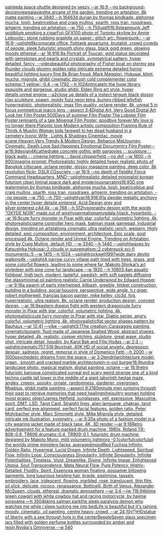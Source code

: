 [painted](https://www.ebank.nz/aiartgenerator?category=painted)[a space shuttle designed by yeezy --ar 16:9 --no background](https://www.ebank.nz/aiartgenerator?category=a%2520space%2520shuttle%2520designed%2520by%2520yeezy%2520--ar%252016%3A9%2520--no%2520background)[-](https://www.ebank.nz/aiartgenerator?category=-)[design](https://www.ebank.nz/aiartgenerator?category=design)[view](https://www.ebank.nz/aiartgenerator?category=view)[galaxies](https://www.ebank.nz/aiartgenerator?category=galaxies)[the arcane of the garden, trending on artstation, 8k matte painting --w 3840 --h 1646](https://www.ebank.nz/aiartgenerator?category=the%2520arcane%2520of%2520the%2520garden%2C%2520trending%2520on%2520artstation%2C%25208k%2520matte%2520painting%2520--w%25203840%2520--h%25201646)[3d durian,by thomas kindkade, alphonse mucha, loish, beatriceblue and craig mullins, sparth, ross tran, rossdraws, artgerm, trending on artstation --w 750 --h 750](https://www.ebank.nz/aiartgenerator?category=3d%2520durian%2Cby%2520thomas%2520kindkade%2C%2520alphonse%2520mucha%2C%2520loish%2C%2520beatriceblue%2520and%2520craig%2520mullins%2C%2520sparth%2C%2520ross%2520tran%2C%2520rossdraws%2C%2520artgerm%2C%2520trending%2520on%2520artstation%2520--w%2520750%2520--h%2520750)[uplift](https://www.ebank.nz/aiartgenerator?category=uplift)[16:9](https://www.ebank.nz/aiartgenerator?category=16%3A9)[steampunk Jeff goldblum smoking a cigar](https://www.ebank.nz/aiartgenerator?category=steampunk%2520Jeff%2520goldblum%2520smoking%2520a%2520cigar)[Fuji GFX100 photo of Toronto skyline by Annie Leibovitz:: stone rubbing graphite on paper:: glitch art:: flowerpunk:: --ar 16:9](https://www.ebank.nz/aiartgenerator?category=Fuji%2520GFX100%2520photo%2520of%2520Toronto%2520skyline%2520by%2520Annie%2520Leibovitz%3A%3A%2520stone%2520rubbing%2520graphite%2520on%2520paper%3A%3A%2520glitch%2520art%3A%3A%2520flowerpunk%3A%3A%2520--ar%252016%3A9)[--uplight](https://www.ebank.nz/aiartgenerator?category=--uplight)[8k](https://www.ebank.nz/aiartgenerator?category=8k)[corporate office, fishtank aquariums, brutalist, crowd crowds of people, sleek futuristic smooth shiny glass, black gold green, glowing moody ethereal --ar 16:9](https://www.ebank.nz/aiartgenerator?category=corporate%2520office%2C%2520fishtank%2520aquariums%2C%2520brutalist%2C%2520crowd%2520crowds%2520of%2520people%2C%2520sleek%2520futuristic%2520smooth%2520shiny%2520glass%2C%2520black%2520gold%2520green%2C%2520glowing%2520moody%2520ethereal%2520--ar%252016%3A9)[16:9](https://www.ebank.nz/aiartgenerator?category=16%3A9)[a Portrait of Toucan, gold statue decorated with gemstones and  pearls and crystals, symmetrical pattern, hyper detailed, fancy, --video](https://www.ebank.nz/aiartgenerator?category=a%2520Portrait%2520of%2520Toucan%2C%2520gold%2520statue%2520decorated%2520with%2520gemstones%2520and%2520%2520pearls%2520and%2520crystals%2C%2520symmetrical%2520pattern%2C%2520hyper%2520detailed%2C%2520fancy%2C%2520--video)[beautiful photography of Fisher boat on stormy sea thunder clouds gloomy golden ratio intricate extreme detailed horror beautiful lighting luxury fine 8k Brian froud, Mark Maggiori, Hokusai, klimt, mucha, mignola, ghibli cinematic zbrush cold complementer color scheme::1 yellow::-0.4 --w 1792 --h 1024](https://www.ebank.nz/aiartgenerator?category=beautiful%2520photography%2520of%2520Fisher%2520boat%2520on%2520stormy%2520sea%2520thunder%2520clouds%2520gloomy%2520golden%2520ratio%2520intricate%2520extreme%2520detailed%2520horror%2520beautiful%2520lighting%2520luxury%2520fine%25208k%2520Brian%2520froud%2C%2520Mark%2520Maggiori%2C%2520Hokusai%2C%2520klimt%2C%2520mucha%2C%2520mignola%2C%2520ghibli%2520cinematic%2520zbrush%2520cold%2520complementer%2520color%2520scheme%3A%3A1%2520yellow%3A%3A-0.4%2520--w%25201792%2520--h%25201024)[intricate](https://www.ebank.nz/aiartgenerator?category=intricate)[In the huge library, exquisite and gorgeous, studio ghibli, Elden Ring art style, hyper details,unreal engine --a2](https://www.ebank.nz/aiartgenerator?category=In%2520the%2520huge%2520library%2C%2520exquisite%2520and%2520gorgeous%2C%2520studio%2520ghibli%2C%2520Elden%2520Ring%2520art%2520style%2C%2520hyper%2520details%2Cunreal%2520engine%2520--a2)[close up details of a instect tergum black glossy clay sculpture, spawn, moldy fuzz neon tetra, bumpy ribbed jellyfish hyperrealistic, photorealistic, imax film quality, octane render, 8k, unreal 5 in focus symmetrical macro lens --aspect 3:4](https://www.ebank.nz/aiartgenerator?category=close%2520up%2520details%2520of%2520a%2520instect%2520tergum%2520black%2520glossy%2520clay%2520sculpture%2C%2520spawn%2C%2520moldy%2520fuzz%2520neon%2520tetra%2C%2520bumpy%2520ribbed%2520jellyfish%2520hyperrealistic%2C%2520photorealistic%2C%2520imax%2520film%2520quality%2C%2520octane%2520render%2C%25208k%2C%2520unreal%25205%2520in%2520focus%2520symmetrical%2520macro%2520lens%2520--aspect%25203%3A4)[Digital Art ,Very Good Digital Art Look,her Film Poster,500Days of summer Film Poster,The Lobster Film Poster,remnants of a tale,Minemal,Film Poster, goodbye forever,My love is no longer there,Platonic love,Modern,artistic composition,Framing,Rule of Thirds,A Musilm Woman bids farewell to her dead husband in a cemetery,Iconic Wife , Lights & Shadows Cinemitac, movie scene,Heaven,Very Trendy & Modern Design, Behance,MidJourney, Cinematic, Death,Love,Sad,Happines,Emotiomal,Documentry Film Poster--ar16:9](https://www.ebank.nz/aiartgenerator?category=Digital%2520Art%2520%2CVery%2520Good%2520Digital%2520Art%2520Look%2Cher%2520Film%2520Poster%2C500Days%2520of%2520summer%2520Film%2520Poster%2CThe%2520Lobster%2520Film%2520Poster%2Cremnants%2520of%2520a%2520tale%2CMinemal%2CFilm%2520Poster%2C%2520goodbye%2520forever%2CMy%2520love%2520is%2520no%2520longer%2520there%2CPlatonic%2520love%2CModern%2Cartistic%2520composition%2CFraming%2CRule%2520of%2520Thirds%2CA%2520Musilm%2520Woman%2520bids%2520farewell%2520to%2520her%2520dead%2520husband%2520in%2520a%2520cemetery%2CIconic%2520Wife%2520%2C%2520Lights%2520%26%2520Shadows%2520Cinemitac%2C%2520movie%2520scene%2CHeaven%2CVery%2520Trendy%2520%26%2520Modern%2520Design%2C%2520Behance%2CMidJourney%2C%2520Cinematic%2C%2520Death%2CLove%2CSad%2CHappines%2CEmotiomal%2CDocumentry%2520Film%2520Poster--ar16%3A9)[design](https://www.ebank.nz/aiartgenerator?category=design)[4K](https://www.ebank.nz/aiartgenerator?category=4K)[cathedrake concrete gothic with gargoyles : : sculpture : : black walls : : cinema lighting : : david chipperfield --no dof --w 1600 --h 900](https://www.ebank.nz/aiartgenerator?category=cathedrake%2520concrete%2520gothic%2520with%2520gargoyles%2520%3A%2520%3A%2520sculpture%2520%3A%2520%3A%2520black%2520walls%2520%3A%2520%3A%2520cinema%2520lighting%2520%3A%2520%3A%2520david%2520chipperfield%2520--no%2520dof%2520--w%25201600%2520--h%2520900)[/imagine prompt: Photorealistic highly detailed hyper realistic photo of Bangkok citiscape, octane render, glossy magazine painting, deep color, 8k resolution,flickr, DSLR,CGsociety  --ar 16:9 --no depth of field](https://www.ebank.nz/aiartgenerator?category=/imagine%2520prompt%3A%2520Photorealistic%2520highly%2520detailed%2520hyper%2520realistic%2520photo%2520of%2520Bangkok%2520citiscape%2C%2520octane%2520render%2C%2520glossy%2520magazine%2520painting%2C%2520deep%2520color%2C%25208k%2520resolution%2Cflickr%2C%2520DSLR%2CCGsociety%2520%2520--ar%252016%3A9%2520--no%2520depth%2520of%2520field)[Air Force Command Headquarters, MND](https://www.ebank.nz/aiartgenerator?category=Air%2520Force%2520Command%2520Headquarters%2C%2520MND)[--uplight](https://www.ebank.nz/aiartgenerator?category=--uplight)[realistic detailed minimalist korean futurism clean liminal space dark and mysterious](https://www.ebank.nz/aiartgenerator?category=realistic%2520detailed%2520minimalist%2520korean%2520futurism%2520clean%2520liminal%2520space%2520dark%2520and%2520mysterious)[narrating](https://www.ebank.nz/aiartgenerator?category=narrating)[16:9](https://www.ebank.nz/aiartgenerator?category=16%3A9)[3D one watermelon,by thomas kindkade, alphonse mucha, loish, beatriceblue and craig mullins, sparth, ross tran, rossdraws, artgerm, trending on artstation, --no people --w 750 --h 750](https://www.ebank.nz/aiartgenerator?category=3D%2520one%2520watermelon%2Cby%2520thomas%2520kindkade%2C%2520alphonse%2520mucha%2C%2520loish%2C%2520beatriceblue%2520and%2520craig%2520mullins%2C%2520sparth%2C%2520ross%2520tran%2C%2520rossdraws%2C%2520artgerm%2C%2520trending%2520on%2520artstation%2C%2520--no%2520people%2520--w%2520750%2520--h%2520750)[--uplight](https://www.ebank.nz/aiartgenerator?category=--uplight)[van](https://www.ebank.nz/aiartgenerator?category=van)[16:9](https://www.ebank.nz/aiartgenerator?category=16%3A9)[16:9](https://www.ebank.nz/aiartgenerator?category=16%3A9)[1](https://www.ebank.nz/aiartgenerator?category=1)[a slender metallic anchovy in the center,hyper detaile,pinterest ,Acid Design,grey and silver,pinterest,c4d,4k --w 768 --h 512](https://www.ebank.nz/aiartgenerator?category=a%2520slender%2520metallic%2520anchovy%2520in%2520the%2520center%2Chyper%2520detaile%2Cpinterest%2520%2CAcid%2520Design%2Cgrey%2520and%2520silver%2Cpinterest%2Cc4d%2C4k%2520--w%2520768%2520--h%2520512)[typography design with the words "OXYDE NOIR" made out of wire](https://www.ebank.nz/aiartgenerator?category=typography%2520design%2520with%2520the%2520words%2520%22OXYDE%2520NOIR%22%2520made%2520out%2520of%2520wire)[hyperrealism](https://www.ebank.nz/aiartgenerator?category=hyperrealism)[amygdala hijack.  hyperbolic.  --ar 16:9](https://www.ebank.nz/aiartgenerator?category=amygdala%2520hijack.%2520%2520hyperbolic.%2520%2520--ar%252016%3A9)[cute furry monster in Pixar with star, colorful, volumetric lighting, 4k, photorealistic](https://www.ebank.nz/aiartgenerator?category=cute%2520furry%2520monster%2520in%2520Pixar%2520with%2520star%2C%2520colorful%2C%2520volumetric%2520lighting%2C%25204k%2C%2520photorealistic)[game controller hero mask, batman mask gamepad, industrial design, trending on artstation](https://www.ebank.nz/aiartgenerator?category=game%2520controller%2520hero%2520mask%2C%2520batman%2520mask%2520gamepad%2C%2520industrial%2520design%2C%2520trending%2520on%2520artstation)[a cinematic ultra realistic ranch, western. Higly detailed, epic composition. environment, architecture. Epic scale, post processed 4k, Octane render and Unreal Engine. Trending on Artstation, style by Craig Mullins, default HD, --w 3340 --h 1440 --uplight](https://www.ebank.nz/aiartgenerator?category=a%2520cinematic%2520ultra%2520realistic%2520ranch%2C%2520western.%2520Higly%2520detailed%2C%2520epic%2520composition.%2520environment%2C%2520architecture.%2520Epic%2520scale%2C%2520post%2520processed%25204k%2C%2520Octane%2520render%2520and%2520Unreal%2520Engine.%2520Trending%2520on%2520Artstation%2C%2520style%2520by%2520Craig%2520Mullins%2C%2520default%2520HD%2C%2520--w%25203340%2520--h%25201440%2520--uplight)[waves by Katsushika Hokusai::2 clouds in suprematism::2 cyberpuck sci-fi monuments::5 --w 1415 --h 1024 --uplight](https://www.ebank.nz/aiartgenerator?category=waves%2520by%2520Katsushika%2520Hokusai%3A%3A2%2520clouds%2520in%2520suprematism%3A%3A2%2520cyberpuck%2520sci-fi%2520monuments%3A%3A5%2520--w%25201415%2520--h%25201024%2520--uplight)[rockwell](https://www.ebank.nz/aiartgenerator?category=rockwell)[1997](https://www.ebank.nz/aiartgenerator?category=1997)[wide dany devito walking](https://www.ebank.nz/aiartgenerator?category=wide%2520dany%2520devito%2520walking)[4k,](https://www.ebank.nz/aiartgenerator?category=4k%2C)[--uplight](https://www.ebank.nz/aiartgenerator?category=--uplight)[A narrow curvy village path lined with trees, grass, and some colorful flowers, leading to some where far, Makoto Shinkai’s art style](https://www.ebank.nz/aiartgenerator?category=A%2520narrow%2520curvy%2520village%2520path%2520lined%2520with%2520trees%2C%2520grass%2C%2520and%2520some%2520colorful%2520flowers%2C%2520leading%2520to%2520some%2520where%2520far%2C%2520Makoto%2520Shinkai%E2%80%99s%2520art%2520style)[deer with pine cone fur landscape --w 1920 --h 1080](https://www.ebank.nz/aiartgenerator?category=deer%2520with%2520pine%2520cone%2520fur%2520landscape%2520--w%25201920%2520--h%25201080)[3:4](https://www.ebank.nz/aiartgenerator?category=3%3A4)[an aquatic fishbowl, high tech, modern, tasteful, swedish, with soft pastels diffusing the glass](https://www.ebank.nz/aiartgenerator?category=an%2520aquatic%2520fishbowl%2C%2520high%2520tech%2C%2520modern%2C%2520tasteful%2C%2520swedish%2C%2520with%2520soft%2520pastels%2520diffusing%2520the%2520glass)[minimal oil painting realistic Carrie Underwood by Edward Hopper --ar 9:16](https://www.ebank.nz/aiartgenerator?category=minimal%2520oil%2520painting%2520realistic%2520Carrie%2520Underwood%2520by%2520Edward%2520Hopper%2520--ar%25209%3A16)[a swarm of parts intertwined, kitbash, greeble, timber construction, building in a building, social housing, perspective, wide angle, h.r giger, robert motherwell,  francias bacon painter, mike kelley, clo3d, fog, hyperrealistic, ultra realism, 8k, octane render, production design, concept design, --ar 16:9](https://www.ebank.nz/aiartgenerator?category=a%2520swarm%2520of%2520parts%2520intertwined%2C%2520kitbash%2C%2520greeble%2C%2520timber%2520construction%2C%2520building%2520in%2520a%2520building%2C%2520social%2520housing%2C%2520perspective%2C%2520wide%2520angle%2C%2520h.r%2520giger%2C%2520robert%2520motherwell%2C%2520%2520francias%2520bacon%2520painter%2C%2520mike%2520kelley%2C%2520clo3d%2C%2520fog%2C%2520hyperrealistic%2C%2520ultra%2520realism%2C%25208k%2C%2520octane%2520render%2C%2520production%2520design%2C%2520concept%2520design%2C%2520--ar%252016%3A9)[eastern dragon fight with western dragon](https://www.ebank.nz/aiartgenerator?category=eastern%2520dragon%2520fight%2520with%2520western%2520dragon)[cute furry monster in Pixar with star, colorful, volumetric lighting, 4k, photorealistic](https://www.ebank.nz/aiartgenerator?category=cute%2520furry%2520monster%2520in%2520Pixar%2520with%2520star%2C%2520colorful%2C%2520volumetric%2520lighting%2C%25204k%2C%2520photorealistic)[cute furry monster in Pixar with star, Diablo series, angry, colorful, volumetric lighting, 4k, photorealistic](https://www.ebank.nz/aiartgenerator?category=cute%2520furry%2520monster%2520in%2520Pixar%2520with%2520star%2C%2520Diablo%2520series%2C%2520angry%2C%2520colorful%2C%2520volumetric%2520lighting%2C%25204k%2C%2520photorealistic)[flat vector shapes pattern by Bauhaus —ar 12:41 —vibe --uplight](https://www.ebank.nz/aiartgenerator?category=flat%2520vector%2520shapes%2520pattern%2520by%2520Bauhaus%2520%E2%80%94ar%252012%3A41%2520%E2%80%94vibe%2520--uplight)[3:1](https://www.ebank.nz/aiartgenerator?category=3%3A1)[The creation::Caravaggio painting, cinematic](https://www.ebank.nz/aiartgenerator?category=The%2520creation%3A%3ACaravaggio%2520painting%2C%2520cinematic)[tsunami, fluid made of Japanese Spalted Wood, abstract shapes, hyper detailed, 4k, realistic, copper etching, slulpture, great wave, studio shot, intricate detail, houdini, by Karol Bak and Filip Hodas --ar 2:3 --uplight](https://www.ebank.nz/aiartgenerator?category=tsunami%2C%2520fluid%2520made%2520of%2520Japanese%2520Spalted%2520Wood%2C%2520abstract%2520shapes%2C%2520hyper%2520detailed%2C%25204k%2C%2520realistic%2C%2520copper%2520etching%2C%2520slulpture%2C%2520great%2520wave%2C%2520studio%2520shot%2C%2520intricate%2520detail%2C%2520houdini%2C%2520by%2520Karol%2520Bak%2520and%2520Filip%2520Hodas%2520--ar%25202%3A3%2520--uplight)[cinematic](https://www.ebank.nz/aiartgenerator?category=cinematic)[75](https://www.ebank.nz/aiartgenerator?category=75)[7:5](https://www.ebank.nz/aiartgenerator?category=7%3A5)[16:9](https://www.ebank.nz/aiartgenerator?category=16%3A9)[portrait, 40K HD of social anxiety, depression, despair, sadness, regret, remorse in style of Domenico Fetti --h 2000 --w 1000](https://www.ebank.nz/aiartgenerator?category=portrait%2C%252040K%2520HD%2520of%2520social%2520anxiety%2C%2520depression%2C%2520despair%2C%2520sadness%2C%2520regret%2C%2520remorse%2520in%2520style%2520of%2520Domenico%2520Fetti%2520--h%25202000%2520--w%25201000)[psychedelic dreams from the space --ar 3:2](https://www.ebank.nz/aiartgenerator?category=psychedelic%2520dreams%2520from%2520the%2520space%2520--ar%25203%3A2)[tendril](https://www.ebank.nz/aiartgenerator?category=tendril)[architecture model, organ, ,smooth and cracked marble,architecture](https://www.ebank.nz/aiartgenerator?category=architecture%2520model%2C%2520organ%2C%2520%2Csmooth%2520and%2520cracked%2520marble%2Carchitecture)[in-n-out burger](https://www.ebank.nz/aiartgenerator?category=in-n-out%2520burger)[16:9](https://www.ebank.nz/aiartgenerator?category=16%3A9)[tundra landscape photo, magical realism, digital painting, octane --ar 16:9](https://www.ebank.nz/aiartgenerator?category=tundra%2520landscape%2520photo%2C%2520magical%2520realism%2C%2520digital%2520painting%2C%2520octane%2520--ar%252016%3A9)[retro futuristic baroque complicated surreal evil scary weird strange one of a kind techno castle tall tower in the middle of a giant labyrinth hedge maze, angles, creepy, spooky, ornate, randomness, gardener, overgrown, Moebius, ghibli matte painting --aspect 9:21](https://www.ebank.nz/aiartgenerator?category=retro%2520futuristic%2520baroque%2520complicated%2520surreal%2520evil%2520scary%2520weird%2520strange%2520one%2520of%2520a%2520kind%2520techno%2520castle%2520tall%2520tower%2520in%2520the%2520middle%2520of%2520a%2520giant%2520labyrinth%2520hedge%2520maze%2C%2520angles%2C%2520creepy%2C%2520spooky%2C%2520ornate%2C%2520randomness%2C%2520gardener%2C%2520overgrown%2C%2520Moebius%2C%2520ghibli%2520matte%2520painting%2520--aspect%25209%3A21)[80](https://www.ebank.nz/aiartgenerator?category=80)[minute men jumping through their past to retrieve memories that need healing](https://www.ebank.nz/aiartgenerator?category=minute%2520men%2520jumping%2520through%2520their%2520past%2520to%2520retrieve%2520memories%2520that%2520need%2520healing)[nihei](https://www.ebank.nz/aiartgenerator?category=nihei)[sultry woman holding moist priapic object](https://www.ebank.nz/aiartgenerator?category=sultry%2520woman%2520holding%2520moist%2520priapic%2520object)[James Hetfield, sunglasses, yell, expressive, Masculine, spirit, DMT, LSD, Tarot Card, Straight lines, alien language, chakras, tarot card, perfect eye alignment, perfect facial features, golden ratio, Peter Mohrbacher style, Marc Simonetti style, Mike Mignola style, detailed, intricate ink illustration, symmetry, --ar 9:20](https://www.ebank.nz/aiartgenerator?category=James%2520Hetfield%2C%2520sunglasses%2C%2520yell%2C%2520expressive%2C%2520Masculine%2C%2520spirit%2C%2520DMT%2C%2520LSD%2C%2520Tarot%2520Card%2C%2520Straight%2520lines%2C%2520alien%2520language%2C%2520chakras%2C%2520tarot%2520card%2C%2520perfect%2520eye%2520alignment%2C%2520perfect%2520facial%2520features%2C%2520golden%2520ratio%2C%2520Peter%2520Mohrbacher%2520style%2C%2520Marc%2520Simonetti%2520style%2C%2520Mike%2520Mignola%2520style%2C%2520detailed%2C%2520intricate%2520ink%2520illustration%2C%2520symmetry%2C%2520--ar%25209%3A20)[a photo of a fashion model in a city wearing jacket made of black tape, 4K, 3D render —ar 9:16](https://www.ebank.nz/aiartgenerator?category=a%2520photo%2520of%2520a%2520fashion%2520model%2520in%2520a%2520city%2520wearing%2520jacket%2520made%2520of%2520black%2520tape%2C%25204K%2C%25203D%2520render%2520%E2%80%94ar%25209%3A16)[Retro advertisement for a feature-packed drum machine, 1980s, Roland TR-808::0.8, TR606 drumatix::0.4, TR909::0.1, futuristic drum machine, designed by Makoto Muroi, mild volumetric lightning -0.1](https://www.ebank.nz/aiartgenerator?category=Retro%2520advertisement%2520for%2520a%2520feature-packed%2520drum%2520machine%2C%25201980s%2C%2520Roland%2520TR-808%3A%3A0.8%2C%2520TR606%2520drumatix%3A%3A0.4%2C%2520TR909%3A%3A0.1%2C%2520futuristic%2520drum%2520machine%2C%2520designed%2520by%2520Makoto%2520Muroi%2C%2520mild%2520volumetric%2520lightning%2520-0.1)[colorful](https://www.ebank.nz/aiartgenerator?category=colorful)[colorful](https://www.ebank.nz/aiartgenerator?category=colorful)[all the worlds prime ministers faces, averaged](https://www.ebank.nz/aiartgenerator?category=all%2520the%2520worlds%2520prime%2520ministers%2520faces%2C%2520averaged)[mood](https://www.ebank.nz/aiartgenerator?category=mood)[Red Fuchsia Infinity, Golden Ratio, Hyperreal, Lucid Dream, Infinite Depth, Lightspeed, Spiritual Flow, Infinity Loop, Consciousness Singularity, Infinite Singularity, Infinite Potentialities, Timeless, Vivid, Dreamlike, Divine, Infinite Image, Enlightened Utopia, Soul Transcendence, Meta Neural Flow, Pure Potency, Highly-Detailed, Fluidity, Spirit, Essence](https://www.ebank.nz/aiartgenerator?category=Red%2520Fuchsia%2520Infinity%2C%2520Golden%2520Ratio%2C%2520Hyperreal%2C%2520Lucid%2520Dream%2C%2520Infinite%2520Depth%2C%2520Lightspeed%2C%2520Spiritual%2520Flow%2C%2520Infinity%2520Loop%2C%2520Consciousness%2520Singularity%2C%2520Infinite%2520Singularity%2C%2520Infinite%2520Potentialities%2C%2520Timeless%2C%2520Vivid%2C%2520Dreamlike%2C%2520Divine%2C%2520Infinite%2520Image%2C%2520Enlightened%2520Utopia%2C%2520Soul%2520Transcendence%2C%2520Meta%2520Neural%2520Flow%2C%2520Pure%2520Potency%2C%2520Highly-Detailed%2C%2520Fluidity%2C%2520Spirit%2C%2520Essence)[a woman floating, gossamer billowing garments, long luxurious twisting hair, braids, pashmina, tassels, embroidery, lace, iridescent, flowing, marbled, rose, translucent, thin film, oil slick, delicate, rococo, renaissance, Botticelli, Birth of Venus, Alexander McQueen, clouds, ethereal, dramatic atmosphere —ar 3:4 —iw 1](https://www.ebank.nz/aiartgenerator?category=a%2520woman%2520floating%2C%2520gossamer%2520billowing%2520garments%2C%2520long%2520luxurious%2520twisting%2520hair%2C%2520braids%2C%2520pashmina%2C%2520tassels%2C%2520embroidery%2C%2520lace%2C%2520iridescent%2C%2520flowing%2C%2520marbled%2C%2520rose%2C%2520translucent%2C%2520thin%2520film%2C%2520oil%2520slick%2C%2520delicate%2C%2520rococo%2C%2520renaissance%2C%2520Botticelli%2C%2520Birth%2520of%2520Venus%2C%2520Alexander%2520McQueen%2C%2520clouds%2C%2520ethereal%2C%2520dramatic%2520atmosphere%2520%E2%80%94ar%25203%3A4%2520%E2%80%94iw%25201)[16:9](https://www.ebank.nz/aiartgenerator?category=16%3A9)[4k](https://www.ebank.nz/aiartgenerator?category=4k)[lime green cowgirl with white cowboy hat and racing motorcycle, by hajime sorayama —h 350](https://www.ebank.nz/aiartgenerator?category=lime%2520green%2520cowgirl%2520with%2520white%2520cowboy%2520hat%2520and%2520racing%2520motorcycle%2C%2520by%2520hajime%2520sorayama%2520%E2%80%94h%2520350)[4k](https://www.ebank.nz/aiartgenerator?category=4k)[king salman park](https://www.ebank.nz/aiartgenerator?category=king%2520salman%2520park)[the sleep paralysis demon who watches me while i sleep tucking me into bed](https://www.ebank.nz/aiartgenerator?category=the%2520sleep%2520paralysis%2520demon%2520who%2520watches%2520me%2520while%2520i%2520sleep%2520tucking%2520me%2520into%2520bed)[Life is beautiful but it's raining, moody, cinematic, oil painting, centre heavy, crowd, --ar 24:10](https://www.ebank.nz/aiartgenerator?category=Life%2520is%2520beautiful%2520but%2520it%27s%2520raining%2C%2520moody%2C%2520cinematic%2C%2520oil%2520painting%2C%2520centre%2520heavy%2C%2520crowd%2C%2520--ar%252024%3A10)[୧⍢⃝୨](https://www.ebank.nz/aiartgenerator?category=%E0%AD%A7%E2%8D%A2%E2%83%9D%E0%AD%A8)[HD](https://www.ebank.nz/aiartgenerator?category=HD)[statue of liberty with a see through hole in the center](https://www.ebank.nz/aiartgenerator?category=statue%2520of%2520liberty%2520with%2520a%2520see%2520through%2520hole%2520in%2520the%2520center)[Beeple](https://www.ebank.nz/aiartgenerator?category=Beeple)[Seven glass specimen jars filled with golden perfume bottles surrounded by amber and resin,Nvidia's Omniverse  --w 540](https://www.ebank.nz/aiartgenerator?category=Seven%2520glass%2520specimen%2520jars%2520filled%2520with%2520golden%2520perfume%2520bottles%2520surrounded%2520by%2520amber%2520and%2520resin%2CNvidia%27s%2520Omniverse%2520%2520--w%2520540)
